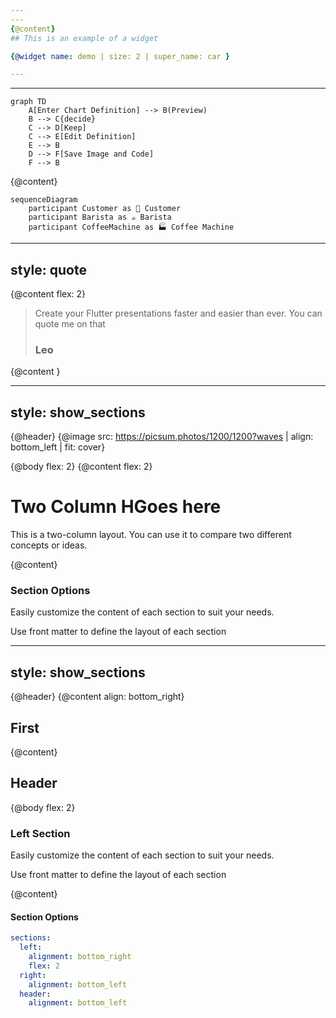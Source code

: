 ```yaml
---
---
{@content}
## This is an example of a widget

{@widget name: demo | size: 2 | super_name: car }

---
```

---

```mermaid
graph TD
    A[Enter Chart Definition] --> B(Preview)
    B --> C{decide}
    C --> D[Keep]
    C --> E[Edit Definition]
    E --> B
    D --> F[Save Image and Code]
    F --> B  
```

{@content}

```mermaid
sequenceDiagram
    participant Customer as 🧑 Customer
    participant Barista as ☕ Barista
    participant CoffeeMachine as 🏭 Coffee Machine
```


<!-- Notes go here -->

---
style: quote
---

{@content flex: 2}
> Create your Flutter presentations faster and easier than ever.
> You can quote me on that
> ### Leo 

{@content }


---
style: show_sections
---

{@header}
{@image src: https://picsum.photos/1200/1200?waves | align: bottom_left | fit: cover}

{@body flex: 2}
{@content flex: 2}
# Two Column HGoes here

This is a two-column layout. You can use it to compare two different concepts or ideas.


{@content}

### Section Options

Easily customize the content of each section to suit your needs.

Use front matter to define the layout of each section

---
style: show_sections
---

{@header}
{@content align: bottom_right}

## First

{@content}  


## Header

{@body flex: 2}

### Left Section
Easily customize the content of each section to suit your needs.

Use front matter to define the layout of each section

{@content}

#### Section Options

```yaml
sections:
  left:
    alignment: bottom_right
    flex: 2
  right:
    alignment: bottom_left
  header:
    alignment: bottom_left
```
 
